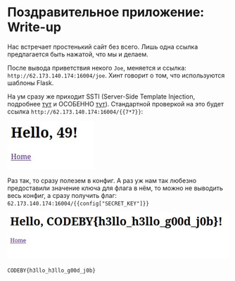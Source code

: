 # Поздравительное приложение: Write-up #
Нас встречает простенький сайт без всего. Лишь одна ссылка предлагается быть нажатой, что мы и делаем.

После вывода приветствия некого `Joe`, меняется и ссылка: `http://62.173.140.174:16004/joe`. Хинт говорит о том, что используются шаблоны Flask.

На ум сразу же приходит SSTI (Server-Side Template Injection, подробнее [тут](https://medium.com/@nyomanpradipta120/ssti-in-flask-jinja2-20b068fdaeee) и ОСОБЕННО [тут](https://book.hacktricks.xyz/pentesting-web/ssti-server-side-template-injection/jinja2-ssti)). Стандартной проверкой на это будет ссылка `http://62.173.140.174:16004/{{7*7}}`:

![](writeup/hello.jpg)

Раз так, то сразу полезем в конфиг. А раз уж нам так любезно предоставили значение ключа для флага в нём, то можно не выводить весь конфиг, а сразу получить флаг: `62.173.140.174:16004/{{config["SECRET_KEY"]}}`

![](writeup/flag.jpg)

`CODEBY{h3llo_h3llo_g00d_j0b}`
